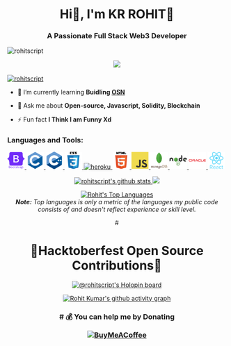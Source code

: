 <h1 align="center">Hi👋, I'm KR ROHIT💙 </h1>
<h3 align="center">A Passionate Full Stack Web3 Developer</h3>

<p align="left"> <img src="https://komarev.com/ghpvc/?username=rohitscript&label=Profile%20views&color=0e75b6&style=flat" alt="rohitscript" /> </p>

<p align="left "> 

<p align="center">
  <img width="660" src="https://github-profile-trophy.vercel.app/?username=rohitscript&theme=onedark&row=1&column=8">
</p>
</a></p>

<p align="left"> <a href="https://twitter.com/rohitscript" target="blank"><img src="https://img.shields.io/twitter/follow/rohitscript?logo=twitter&style=for-the-badge" alt="rohitscript" /></a> </p>

- 🌱 I’m currently learning  **Buidling <a href="https://opensources.network" target="_blank" rel="noreferrer">OSN </a>** 

- 💬 Ask me about **Open-source, Javascript, Solidity, Blockchain**

- ⚡ Fun fact **I Think I am Funny Xd**

</p>

<h3 align="left">Languages and Tools: </h3>
<p align="left"> <a href="https://getbootstrap.com" target="_blank" rel="noreferrer"> <img src="https://raw.githubusercontent.com/devicons/devicon/master/icons/bootstrap/bootstrap-plain-wordmark.svg" alt="bootstrap" width="40" height="40"/> </a> <a href="https://www.cprogramming.com/" target="_blank" rel="noreferrer"> <img src="https://raw.githubusercontent.com/devicons/devicon/master/icons/c/c-original.svg" alt="c" width="40" height="40"/> </a> <a href="https://www.w3schools.com/cpp/" target="_blank" rel="noreferrer"> <img src="https://raw.githubusercontent.com/devicons/devicon/master/icons/cplusplus/cplusplus-original.svg" alt="cplusplus" width="40" height="40"/> </a> <a href="https://www.w3schools.com/css/" target="_blank" rel="noreferrer"> <img src="https://raw.githubusercontent.com/devicons/devicon/master/icons/css3/css3-original-wordmark.svg" alt="css3" width="40" height="40"/> </a> <a href="https://heroku.com" target="_blank" rel="noreferrer"> <img src="https://www.vectorlogo.zone/logos/heroku/heroku-icon.svg" alt="heroku" width="40" height="40"/> </a> <a href="https://www.w3.org/html/" target="_blank" rel="noreferrer"> <img src="https://raw.githubusercontent.com/devicons/devicon/master/icons/html5/html5-original-wordmark.svg" alt="html5" width="40" height="40"/> </a> <a href="https://developer.mozilla.org/en-US/docs/Web/JavaScript" target="_blank" rel="noreferrer"> <img src="https://raw.githubusercontent.com/devicons/devicon/master/icons/javascript/javascript-original.svg" alt="javascript" width="40" height="40"/> </a> <a href="https://www.mongodb.com/" target="_blank" rel="noreferrer"> <img src="https://raw.githubusercontent.com/devicons/devicon/master/icons/mongodb/mongodb-original-wordmark.svg" alt="mongodb" width="40" height="40"/> </a> <a href="https://nodejs.org" target="_blank" rel="noreferrer"> <img src="https://raw.githubusercontent.com/devicons/devicon/master/icons/nodejs/nodejs-original-wordmark.svg" alt="nodejs" width="40" height="40"/> </a> <a href="https://www.oracle.com/" target="_blank" rel="noreferrer"> <img src="https://raw.githubusercontent.com/devicons/devicon/master/icons/oracle/oracle-original.svg" alt="oracle" width="40" height="40"/> </a> <a href="https://reactjs.org/" target="_blank" rel="noreferrer"> <img src="https://raw.githubusercontent.com/devicons/devicon/master/icons/react/react-original-wordmark.svg" alt="react" width="40" height="40"/> </a> </p>

<diV>

  <div align="center">
    <a href="#">
      <p align="center"> <img width="48%" src="https://github-readme-stats.vercel.app/api?username=rohitscript&show_icons=true&count_private=true&theme=tokyonight" alt="rohitscript's github stats" /> <img width="48%" src="https://github-readme-streak-stats.herokuapp.com/?user=rohitscript&theme=tokyonight" /> </p>
    </a>
    <a href="#"><img alt="Rohit's Top Languages" src="https://github-readme-stats.vercel.app/api/top-langs/?username=rohitscript&langs_count=10&layout=compact&theme=react&hide_border=true&bg_color=0D1117&title_color=5ce1e6&icon_color=5ce1e6" height="200"/></a><br>
    <i><b>Note:</b> Top languages is only a metric of the languages my public code consists of and doesn't reflect experience or skill level.</i>
    </br>

#<h1>🐧Hacktoberfest Open Source Contributions🔗 </h1>
  
  
[![@rohitscript's Holopin board](https://holopin.io/api/user/board?user=rohitscript)](https://holopin.io/@rohitscript)
  
  
   [![Rohit Kumar's github activity graph](https://github-readme-activity-graph.vercel.app/graph?username=rohitscript)](https://github.com/rohitscript/github-readme-activity-graph)
</p>

 <h3 align="center">
 # 💰 You can help me by Donating
 
  [![BuyMeACoffee](https://img.shields.io/badge/Buy%20Me%20a%20Coffee-ffdd00?style=for-the-badge&logo=buy-me-a-coffee&logoColor=black)](https://buymeacoffee.com/rohitscode) </h3> 
